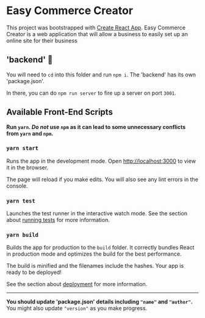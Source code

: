# Easy Commerce Creator

This project was bootstrapped with [Create React App](https://github.com/facebook/create-react-app).
Easy Commerce Creator is a web application that will allow a business to easily set up an online site for their business

## 'backend' 📁

You will need to `cd` into this folder and run `npm i`. The 'backend' has its own 'package.json'.

In there, you can do `npm run server` to fire up a server on port `3001`.

## Available Front-End Scripts

**Run `yarn`. _Do not_ use `npm` as it can lead to some unnecessary conflicts from `yarn` and `npm`.**

### `yarn start`

Runs the app in the development mode.
Open [http://localhost:3000](http://localhost:3000) to view it in the browser.

The page will reload if you make edits.
You will also see any lint errors in the console.

### `yarn test`

Launches the test runner in the interactive watch mode.
See the section about [running tests](https://facebook.github.io/create-react-app/docs/running-tests) for more information.

### `yarn build`

Builds the app for production to the `build` folder.
It correctly bundles React in production mode and optimizes the build for the best performance.

The build is minified and the filenames include the hashes.
Your app is ready to be deployed!

See the section about [deployment](https://facebook.github.io/create-react-app/docs/deployment) for more information.

---

**You should update 'package.json' details including `"name"` and `"author"`.** You might also update `"version"` as you make progress.
